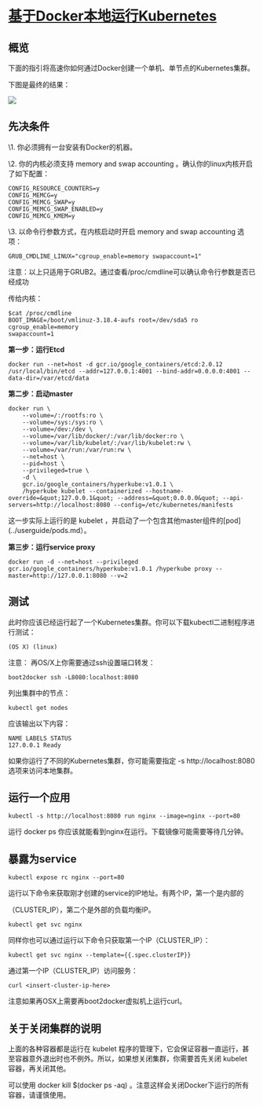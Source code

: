 # [基于Docker本地运行Kubernetes](https://www.kubernetes.org.cn/doc-5)

## 概览

下面的指引将高速你如何通过Docker创建一个单机、单节点的Kubernetes集群。

下图是最终的结果：

![](C:\Users\Asus\Desktop\20161107161910.jpg)

## 先决条件

\1. 你必须拥有一台安装有Docker的机器。

\2. 你的内核必须支持 memory and swap accounting 。确认你的linux内核开启了如下配置：

```
CONFIG_RESOURCE_COUNTERS=y
CONFIG_MEMCG=y
CONFIG_MEMCG_SWAP=y
CONFIG_MEMCG_SWAP_ENABLED=y
CONFIG_MEMCG_KMEM=y
```

\3. 以命令行参数方式，在内核启动时开启 memory and swap accounting 选项：

```
GRUB_CMDLINE_LINUX="cgroup_enable=memory swapaccount=1"
```

注意：以上只适用于GRUB2。通过查看/proc/cmdline可以确认命令行参数是否已经成功

传给内核：

```
$cat /proc/cmdline
BOOT_IMAGE=/boot/vmlinuz-3.18.4-aufs root=/dev/sda5 ro cgroup_enable=memory
swapaccount=1
```

**第一步：运行Etcd**

```
docker run --net=host -d gcr.io/google_containers/etcd:2.0.12 /usr/local/bin/etcd --addr=127.0.0.1:4001 --bind-addr=0.0.0.0:4001 --data-dir=/var/etcd/data
```

**第二步：启动master**

```
docker run \
    --volume=/:/rootfs:ro \
    --volume=/sys:/sys:ro \
    --volume=/dev:/dev \
    --volume=/var/lib/docker/:/var/lib/docker:ro \
    --volume=/var/lib/kubelet/:/var/lib/kubelet:rw \
    --volume=/var/run:/var/run:rw \
    --net=host \
    --pid=host \
    --privileged=true \
    -d \
    gcr.io/google_containers/hyperkube:v1.0.1 \
    /hyperkube kubelet --containerized --hostname-override=&quot;127.0.0.1&quot; --address=&quot;0.0.0.0&quot; --api-servers=http://localhost:8080 --config=/etc/kubernetes/manifests
```

这一步实际上运行的是 kubelet ，并启动了一个包含其他master组件的[pod](../userguide/pods.md）。

**第三步：运行service proxy**

```
docker run -d --net=host --privileged gcr.io/google_containers/hyperkube:v1.0.1 /hyperkube proxy --master=http://127.0.0.1:8080 --v=2
```

## 测试

此时你应该已经运行起了一个Kubernetes集群。你可以下载kubectl二进制程序进行测试：

```
(OS X) (linux)
```

注意： 再OS/X上你需要通过ssh设置端口转发：

```
boot2docker ssh -L8080:localhost:8080
```

列出集群中的节点：

```
kubectl get nodes
```

应该输出以下内容：

```
NAME LABELS STATUS
127.0.0.1 Ready
```

如果你运行了不同的Kubernetes集群，你可能需要指定 -s http://localhost:8080 选项来访问本地集群。

## 运行一个应用

```
kubectl -s http://localhost:8080 run nginx --image=nginx --port=80
```

运行 docker ps 你应该就能看到nginx在运行。下载镜像可能需要等待几分钟。

## 暴露为service

```
kubectl expose rc nginx --port=80
```

运行以下命令来获取刚才创建的service的IP地址。有两个IP，第一个是内部的

（CLUSTER_IP），第二个是外部的负载均衡IP。

```
kubectl get svc nginx
```

同样你也可以通过运行以下命令只获取第一个IP（CLUSTER_IP）：

```
kubectl get svc nginx --template={{.spec.clusterIP}}
```

通过第一个IP（CLUSTER_IP）访问服务：

```
curl <insert-cluster-ip-here>
```

注意如果再OSX上需要再boot2docker虚拟机上运行curl。

## 关于关闭集群的说明

上面的各种容器都是运行在 kubelet 程序的管理下，它会保证容器一直运行，甚至容器意外退出时也不例外。所以，如果想关闭集群，你需要首先关闭 kubelet 容器，再关闭其他。

可以使用 docker kill $(docker ps -aq) 。注意这样会关闭Docker下运行的所有容器，请谨慎使用。